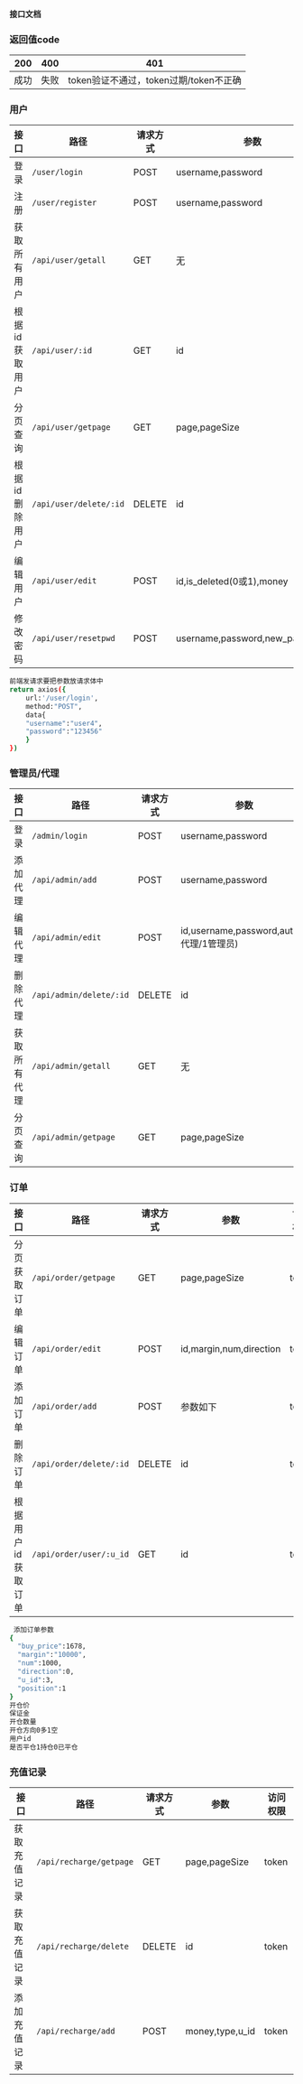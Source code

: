 #### 接口文档

### 返回值code
| 200  | 400  | 401                                    |
| ---- | ---- | -------------------------------------- |
| 成功 | 失败 | token验证不通过，token过期/token不正确 |

### 用户
| 接口           | 路径                   | 请求方式 | 参数                           | 访问权限 |
| -------------- | ---------------------- | -------- | ------------------------------ | -------- |
| 登录           | `/user/login`          | POST     | username,password              | 否       |
| 注册           | `/user/register`       | POST     | username,password              | 否       |
| 获取所有用户   | `/api/user/getall`     | GET      | 无                             | token    |
| 根据id获取用户 | `/api/user/:id`        | GET      | id                             | token    |
| 分页查询       | `/api/user/getpage`    | GET      | page,pageSize                  | token    |
| 根据id删除用户 | `/api/user/delete/:id` | DELETE   | id                             | token    |
| 编辑用户       | `/api/user/edit`       | POST     | id,is_deleted(0或1),money      | token    |
| 修改密码       | `/api/user/resetpwd`   | POST     | username,password,new_password | token    |

```sh
前端发请求要把参数放请求体中
return axios({
    url:'/user/login',
    method:"POST",
    data{
    "username":"user4",
    "password":"123456"
    }
})
```

### 管理员/代理
| 接口         | 路径                    | 请求方式 | 参数                                     | 访问权限 |
| ------------ | ----------------------- | -------- | ---------------------------------------- | -------- |
| 登录         | `/admin/login`          | POST     | username,password                        | 否       |
| 添加代理     | `/api/admin/add`        | POST     | username,password                        | token    |
| 编辑代理     | `/api/admin/edit`       | POST     | id,username,password,auth(0代理/1管理员) | token    |
| 删除代理     | `/api/admin/delete/:id` | DELETE   | id                                       | token    |
| 获取所有代理 | `/api/admin/getall`     | GET      | 无                                       | token    |
| 分页查询     | `/api/admin/getpage`    | GET      | page,pageSize                            | token    |



### 订单
| 接口               | 路径                    | 请求方式 | 参数                    | 访问权限 |
| ------------------ | ----------------------- | -------- | ----------------------- | -------- |
| 分页获取订单       | `/api/order/getpage`    | GET      | page,pageSize           | token    |
| 编辑订单           | `/api/order/edit`       | POST     | id,margin,num,direction | token    |
| 添加订单           | `/api/order/add`        | POST     | 参数如下                | token    |
| 删除订单           | `/api/order/delete/:id` | DELETE   | id                      | token    |
| 根据用户id获取订单 | `/api/order/user/:u_id` | GET      | id                      | token    |

```sh
 添加订单参数
{
  "buy_price":1678,
  "margin":"10000",
  "num":1000,
  "direction":0,
  "u_id":3,
  "position":1
}
开仓价
保证金
开仓数量
开仓方向0多1空
用户id
是否平仓1持仓0已平仓
```
### 充值记录
| 接口         | 路径                    | 请求方式 | 参数            | 访问权限 |
| ------------ | ----------------------- | -------- | --------------- | -------- |
| 获取充值记录 | `/api/recharge/getpage` | GET      | page,pageSize   | token    |
| 获取充值记录 | `/api/recharge/delete`  | DELETE   | id              | token    |
| 添加充值记录 | `/api/recharge/add`     | POST     | money,type,u_id | token    |

```sh

```